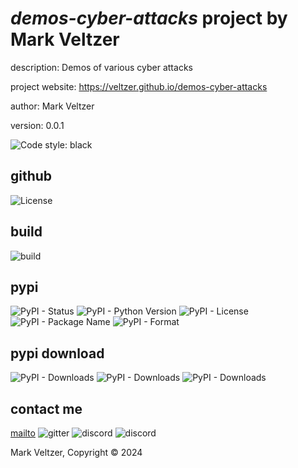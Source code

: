 # *demos-cyber-attacks* project by Mark Veltzer

description: Demos of various cyber attacks

project website: https://veltzer.github.io/demos-cyber-attacks

author: Mark Veltzer

version: 0.0.1

![Code style: black](https://img.shields.io/badge/code%20style-black-000000.svg)

## github

![License](https://img.shields.io/github/license/veltzer/demos-cyber-attacks)

## build

![build](https://github.com/veltzer/demos-cyber-attacks/workflows/build/badge.svg)

## pypi

![PyPI - Status](https://img.shields.io/pypi/status/demos-cyber-attacks)
![PyPI - Python Version](https://img.shields.io/pypi/pyversions/demos-cyber-attacks)
![PyPI - License](https://img.shields.io/pypi/l/demos-cyber-attacks)
![PyPI - Package Name](https://img.shields.io/pypi/v/demos-cyber-attacks)
![PyPI - Format](https://img.shields.io/pypi/format/demos-cyber-attacks)

## pypi download

![PyPI - Downloads](https://img.shields.io/pypi/dd/demos-cyber-attacks)
![PyPI - Downloads](https://img.shields.io/pypi/dw/demos-cyber-attacks)
![PyPI - Downloads](https://img.shields.io/pypi/dm/demos-cyber-attacks)



## contact me
[mailto](mailto:mark.veltzer@gmail.com)
![gitter](https://img.shields.io/gitter/room/veltzer/mark.veltzer)
![discord](https://img.shields.io/discord/719336281624281119)
![discord](https://img.shields.io/discord/719336282194444302)

Mark Veltzer, Copyright © 2024
